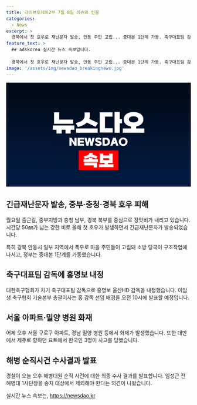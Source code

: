 ```yaml
---
title: 라이브투데이2부 7월 8일 이슈와 인물
categories:
  - News
excerpt: >
  경북에서 첫 호우로 재난문자 발송, 안동 주민 고립... 중대본 1단계 가동. 축구대표팀 감독에 홍명보 내정, 서울 아파트·밀양 병원 화재 발생. 해병 순직사건 수사결과 오늘 발표. 사건당사자와의 요트 사고도 확인.
feature_text: >
  ## adskorea 실시간 뉴스 속보입니다.

  경북에서 첫 호우로 재난문자 발송, 안동 주민 고립... 중대본 1단계 가동. 축구대표팀 감독에 홍명보 내정, 서울 아파트·밀양 병원 화재 발생. 해병 순직사건 수사결과 오늘 발표. 사건당사자와의 요트 사고도 확인.
image: '/assets/img/newsdao_breakingnews.jpg'
---
```


<p><img src="/assets/img/newsdao_breakingnews.jpg" alt="adskorea 속보" /></p>

<h2 data-ke-size="size26">긴급재난문자 발송, 중부·충청·경북 호우 피해</h2>

<p data-ke-size="size16">월요일 출근길, 중부지방과 충청 남부, 경북 북부를 중심으로 장맛비가 내리고 있습니다. 시간당 50㎜가 넘는 강한 비로 올해 첫 호우가 발생하면서 긴급재난문자가 발송되었습니다.</p>

<p data-ke-size="size16">특히 경북 안동시 일부 지역에서 폭우로 마을 주민들이 고립돼 소방 당국이 구조작업에 나서고, 정부는 중대본 1단계를 가동했습니다.</p>

<h2 data-ke-size="size26">축구대표팀 감독에 홍명보 내정</h2>

<p data-ke-size="size16">대한축구협회가 차기 축구대표팀 감독으로 홍명보 울산HD 감독을 내정했습니다. 이임생 축구협회 기술본부 총괄이사는 홍 감독 선임 배경을 오전 10시에 발표할 예정입니다.</p>

<h2 data-ke-size="size26">서울 아파트·밀양 병원 화재</h2>

<p data-ke-size="size16">어제 오후 서울 구로구 아파트, 경남 밀양 병원 등에서 화재가 발생했습니다. 또한 대만에서 제주로 향하던 요트에서 한국인 3명이 사고를 당했습니다.</p>

<h2 data-ke-size="size26">해병 순직사건 수사결과 발표</h2>

<p data-ke-size="size16">경찰이 오늘 오후 해병대원 순직 사건에 대한 최종 수사 결과를 발표합니다. 임성근 전 해병대 1사단장을 송치 대상에서 제외해야 한다는 의견이 나왔습니다.</p>
실시간 뉴스 속보는, <a href="https://newsdao.kr" rel="dofollow">https://newsdao.kr</a>


